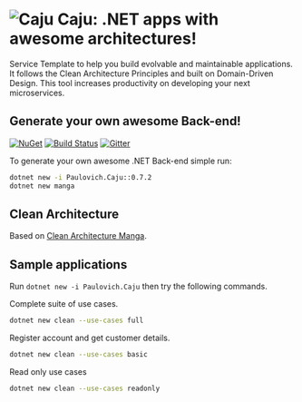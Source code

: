 ![Caju](https://raw.githubusercontent.com/ivanpaulovich/caju/master/images/caju-icon.png) Caju: .NET apps with awesome architectures!
=========
Service Template to help you build evolvable and maintainable applications. It follows the Clean Architecture Principles and built on Domain-Driven Design. This tool increases productivity on developing your next microservices.

## Generate your own awesome Back-end!
<a href="https://www.nuget.org/packages/Paulovich.Caju/" rel="Paulovich.Caju">![NuGet](https://buildstats.info/nuget/paulovich.caju)</a> [![Build Status](https://travis-ci.org/ivanpaulovich/dotnet-new-caju.svg?branch=master)](https://travis-ci.org/ivanpaulovich/dotnet-new-caju) [![Gitter](https://img.shields.io/badge/chat-on%20gitter-blue.svg)](https://gitter.im/ivanpaulovich/)

To generate your own awesome .NET Back-end simple run:

```sh
dotnet new -i Paulovich.Caju::0.7.2
dotnet new manga
```

## Clean Architecture

Based on [Clean Architecture Manga](https://github.com/ivanpaulovich/clean-architecture-manga).

## Sample applications

Run `dotnet new -i Paulovich.Caju` then try the following commands.

Complete suite of use cases.

```sh
dotnet new clean --use-cases full
```

Register account and get customer details.

```sh
dotnet new clean --use-cases basic
```

Read only use cases

```sh
dotnet new clean --use-cases readonly
```